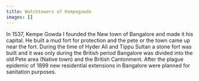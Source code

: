 ```yaml
---
title: Watchtowers of Kempegowda
images: []
---
```

In 1537, Kempe Gowda I founded the New town of Bangalore and made it his capital. He built a mud fort for protection and the pete or the town came up near the fort. During the time of Hyder Ali and Tippu Sultan a stone fort was built and it was only during the British period Bangalore was divided into the old Pete area (Native town) and the British Cantonment. After the plague epidemic of 1899 new residential extensions in Bangalore were planned for sanitation purposes.